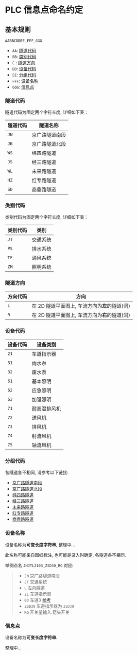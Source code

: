 # PLC 信息点命名约定

## 基本规则

`AABBCDDEE_FFF_GGG`

- `AA`: [隧道代码](#隧道代码)
- `BB`: [类别代码](#类别代码)
- `C` : [隧道方向](#隧道方向)
- `DD`: [设备代码](#设备代码)
- `EE`: [分组代码](#分组代码)
- `FFF`: [设备名称](#设备名称)
- `GGG`: [信息点](#信息点)


### 隧道代码

隧道代码为固定两个字符长度, 详细如下表：

隧道代码 | 隧道名称
------------ | -------------
`JN` | 京广路隧道南段
`JB` | 京广路隧道北段
`WS` | 纬四路隧道
`JS` | 经三路隧道
`WL` | 未来路隧道
`HZ` | 红专路隧道
`SD` | 商鼎路隧道

### 类别代码

类别代码为固定两个字符长度, 详细如下表：

类别代码 | 类别
------------ | -------------
`JT` | 交通系统
`PS` | 排水系统
`TF` | 通风系统
`ZM` | 照明系统

### 隧道方向

方向代码 | 方向
------------ | -------------
`L` | 在 2D 隧道平面图上, 车流方向为**左**的隧道(洞)
`R` | 在 2D 隧道平面图上, 车流方向为**右**的隧道(洞)

### 设备代码

设备代码 | 设备类别
------------ | -------------
`21` | 车道指示器
`31` | 雨水泵
`32` | 废水泵
`61` | 基本照明
`62` | 应急照明
`63` | 加强照明
`71` | 耐高温排风机
`72` | 送风机
`73` | 排风机
`74` | 射流风机
`75` | 轴流风机
            
### 分组代码
各隧道各不相同, 请参考以下链接: 
- [京广路隧道南段](./device-groups/JN.md)
- [京广路隧道北段](./device-groups/JB.md)
- [纬四路隧道](./device-groups/WS.md)
- [经三路隧道](./device-groups/JS.md)
- [未来路隧道](./device-groups/WL.md)
- [红专路隧道](./device-groups/HZ.md)
- [商鼎路隧道](./device-groups/SD.md)

### 设备名称

设备名称为**可变长度字符串**, 整理中...

此名称可能来自图纸标注, 也可能是录入时确定, 各隧道各不相同.

举例点名 `JNJTL2103_ZSD30_RG` 对应:
> * `JN` 京广路隧道南段
> * `JT` 交通系统
> * `L`  左向隧道
> * `21` 车道指示器
> * `03` 车道3 [参考](./device-groups/JN.md#左向)
> * `ZSD30` 车道指示器为 `ZSD30`
> * `RG` 开关量输入.箭头开关

### 信息点

设备名称为**可变长度字符串**.

整理中...



